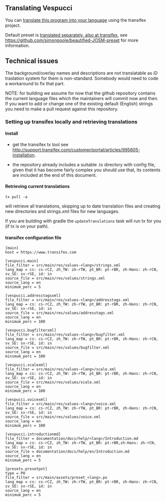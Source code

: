 ## Translating Vespucci

You can [translate this program into your language](https://app.transifex.com/openstreetmap/vespucci/) using the transifex project.

Default preset is [translated separately, also at transifex](https://app.transifex.com/openstreetmap/presets), see https://github.com/simonpoole/beautified-JOSM-preset for more information.

## Technical issues

The background/overlay names and descriptions are not translatable as iD traslation system for them is non-standard. Somebody would need to code a workaround to fix that part.

NOTE: for building we assume for now that the github repository contains the current language files which the maintainers will commit now and then. If you want to add or change one of the existing default (English) strings you need to make a pull request against this repository.

### Setting up transifex locally and retrieving translations

#### Install

- get the transifex tx tool see http://support.transifex.com/customer/portal/articles/995605-installation.

- the repository already includes a suitable .tx directory with config file, given that it has become fairly complex you should use that, its contents are included at the end of this document.
 
#### Retrieving current translations
 
    tx pull -a
 
will retrieve all translations, skipping up to date translation files and creating new directories and strings.xml files for new languages.
 
If you are building with gradle the ``updateTranslations`` task will run tx for you (if tx is on your path).
 
 
#### transifex configuration file

    [main]
    host = https://www.transifex.com
    
    [vespucci.main]
    file_filter = src/main/res/values-<lang>/strings.xml
    lang_map = cs: cs-rCZ, zh_TW: zh-rTW, pt_BR: pt-rBR, zh-Hans: zh-rCN, sv_SE: sv-rSE, id: in 
    source_file = src/main/res/values/strings.xml
    source_lang = en
    minimum_perc = 5
    
    [vespucci.addresstagsxml]
    file_filter = src/main/res/values-<lang>/addresstags.xml
    lang_map = cs: cs-rCZ, zh_TW: zh-rTW, pt_BR: pt-rBR, zh-Hans: zh-rCN, sv_SE: sv-rSE, id: in
    source_file = src/main/res/values/addresstags.xml
    source_lang = en
    minimum_perc = 100
    
    [vespucci.bugfilterxml]
    file_filter = src/main/res/values-<lang>/bugfilter.xml
    lang_map = cs: cs-rCZ, zh_TW: zh-rTW, pt_BR: pt-rBR, zh-Hans: zh-rCN, sv_SE: sv-rSE, id: in
    source_file = src/main/res/values/bugfilter.xml
    source_lang = en
    minimum_perc = 100
    
    [vespucci.scalexml]
    file_filter = src/main/res/values-<lang>/scale.xml
    lang_map = cs: cs-rCZ, zh_TW: zh-rTW, pt_BR: pt-rBR, zh-Hans: zh-rCN, sv_SE: sv-rSE, id: in
    source_file = src/main/res/values/scale.xml
    source_lang = en
    minimum_perc = 100
    
    [vespucci.voicexml]
    file_filter = src/main/res/values-<lang>/voice.xml
    lang_map = cs: cs-rCZ, zh_TW: zh-rTW, pt_BR: pt-rBR, zh-Hans: zh-rCN, sv_SE: sv-rSE, id: in
    source_file = src/main/res/values/voice.xml
    source_lang = en
    minimum_perc = 100
    
    [vespucci.introductionmd]
    file_filter = documentation/docs/help/<lang>/Introduction.md
    lang_map = cs: cs-rCZ, zh_TW: zh-rTW, pt_BR: pt-rBR,zh-Hans: zh-rCN, sv_SE: sv-rSE, id: in 
    source_file = documentation/docs/help/en/Introduction.md
    source_lang = en
    minimum_perc = 5
    
    [presets.presetpot]
    type = PO
    file_filter = src/main/assets/preset_<lang>.po
    lang_map = cs: cs-rCZ, zh_TW: zh-rTW, pt_BR: pt-rBR, zh-Hans: zh-rCN, sv_SE: sv-rSE, id: in
    source_lang = en
    minimum_perc = 5

